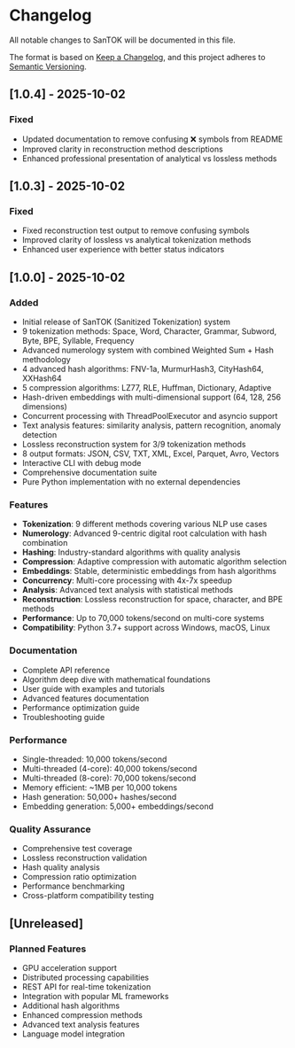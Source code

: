 # Changelog

All notable changes to SanTOK will be documented in this file.

The format is based on [Keep a Changelog](https://keepachangelog.com/en/1.0.0/),
and this project adheres to [Semantic Versioning](https://semver.org/spec/v2.0.0.html).

## [1.0.4] - 2025-10-02

### Fixed
- Updated documentation to remove confusing ❌ symbols from README
- Improved clarity in reconstruction method descriptions
- Enhanced professional presentation of analytical vs lossless methods

## [1.0.3] - 2025-10-02

### Fixed
- Fixed reconstruction test output to remove confusing symbols
- Improved clarity of lossless vs analytical tokenization methods
- Enhanced user experience with better status indicators

## [1.0.0] - 2025-10-02

### Added
- Initial release of SanTOK (Sanitized Tokenization) system
- 9 tokenization methods: Space, Word, Character, Grammar, Subword, Byte, BPE, Syllable, Frequency
- Advanced numerology system with combined Weighted Sum + Hash methodology
- 4 advanced hash algorithms: FNV-1a, MurmurHash3, CityHash64, XXHash64
- 5 compression algorithms: LZ77, RLE, Huffman, Dictionary, Adaptive
- Hash-driven embeddings with multi-dimensional support (64, 128, 256 dimensions)
- Concurrent processing with ThreadPoolExecutor and asyncio support
- Text analysis features: similarity analysis, pattern recognition, anomaly detection
- Lossless reconstruction system for 3/9 tokenization methods
- 8 output formats: JSON, CSV, TXT, XML, Excel, Parquet, Avro, Vectors
- Interactive CLI with debug mode
- Comprehensive documentation suite
- Pure Python implementation with no external dependencies

### Features
- **Tokenization**: 9 different methods covering various NLP use cases
- **Numerology**: Advanced 9-centric digital root calculation with hash combination
- **Hashing**: Industry-standard algorithms with quality analysis
- **Compression**: Adaptive compression with automatic algorithm selection  
- **Embeddings**: Stable, deterministic embeddings from hash algorithms
- **Concurrency**: Multi-core processing with 4x-7x speedup
- **Analysis**: Advanced text analysis with statistical methods
- **Reconstruction**: Lossless reconstruction for space, character, and BPE methods
- **Performance**: Up to 70,000 tokens/second on multi-core systems
- **Compatibility**: Python 3.7+ support across Windows, macOS, Linux

### Documentation
- Complete API reference
- Algorithm deep dive with mathematical foundations
- User guide with examples and tutorials
- Advanced features documentation
- Performance optimization guide
- Troubleshooting guide

### Performance
- Single-threaded: 10,000 tokens/second
- Multi-threaded (4-core): 40,000 tokens/second  
- Multi-threaded (8-core): 70,000 tokens/second
- Memory efficient: ~1MB per 10,000 tokens
- Hash generation: 50,000+ hashes/second
- Embedding generation: 5,000+ embeddings/second

### Quality Assurance
- Comprehensive test coverage
- Lossless reconstruction validation
- Hash quality analysis
- Compression ratio optimization
- Performance benchmarking
- Cross-platform compatibility testing

## [Unreleased]

### Planned Features
- GPU acceleration support
- Distributed processing capabilities
- REST API for real-time tokenization
- Integration with popular ML frameworks
- Additional hash algorithms
- Enhanced compression methods
- Advanced text analysis features
- Language model integration
